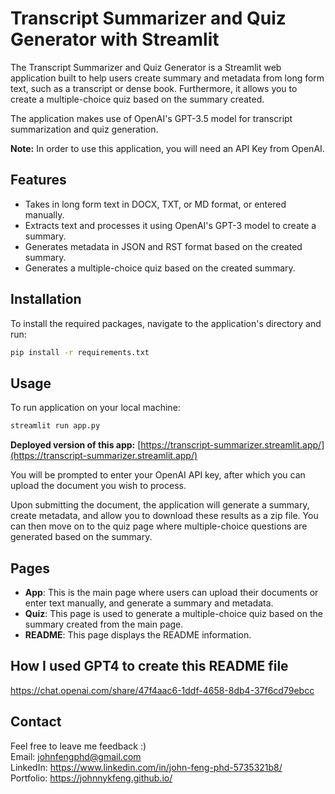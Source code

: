 # Transcript Summarizer and Quiz Generator with Streamlit

The Transcript Summarizer and Quiz Generator is a Streamlit web application built to help users create summary and metadata from long form text, such as a transcript or dense book. Furthermore, it allows you to create a multiple-choice quiz based on the summary created.

The application makes use of OpenAI's GPT-3.5 model for transcript summarization and quiz generation. 

**Note:** In order to use this application, you will need an API Key from OpenAI.

## Features
- Takes in long form text in DOCX, TXT, or MD format, or entered manually.
- Extracts text and processes it using OpenAI's GPT-3 model to create a summary.
- Generates metadata in JSON and RST format based on the created summary.
- Generates a multiple-choice quiz based on the created summary.

## Installation

To install the required packages, navigate to the application's directory and run:
```sh
pip install -r requirements.txt
```

## Usage

To run application on your local machine:
```sh
streamlit run app.py
```

**Deployed version of this app:** [https://transcript-summarizer.streamlit.app/](https://transcript-summarizer.streamlit.app/)

You will be prompted to enter your OpenAI API key, after which you can upload the document you wish to process. 

Upon submitting the document, the application will generate a summary, create metadata, and allow you to download these results as a zip file. You can then move on to the quiz page where multiple-choice questions are generated based on the summary.


## Pages

- **App**: This is the main page where users can upload their documents or enter text manually, and generate a summary and metadata.
- **Quiz**: This page is used to generate a multiple-choice quiz based on the summary created from the main page.
- **README**: This page displays the README information.


## How I used GPT4 to create this README file
https://chat.openai.com/share/47f4aac6-1ddf-4658-8db4-37f6cd79ebcc


## Contact
Feel free to leave me feedback :) <br>
Email: johnfengphd@gmail.com <br>
LinkedIn: https://www.linkedin.com/in/john-feng-phd-5735321b8/<br>
Portfolio: https://johnnykfeng.github.io/


